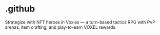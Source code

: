 # .github
Strategize with NFT heroes in Voxies — a turn-based tactics RPG with PvP arenas, item crafting, and play-to-earn VOXEL rewards.

